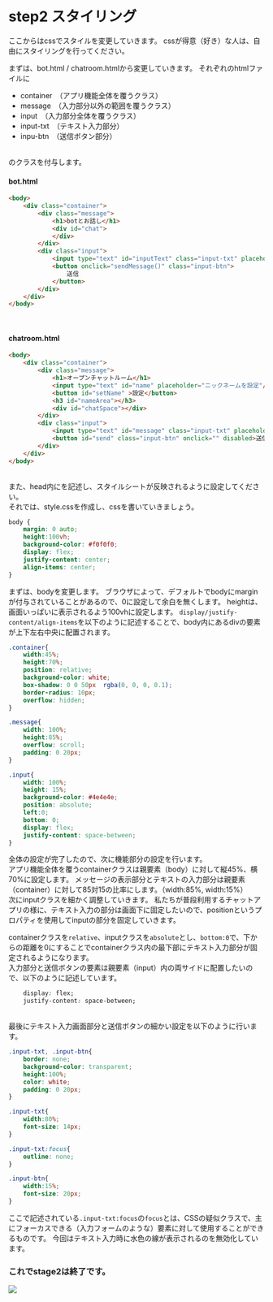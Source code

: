 # step2 スタイリング
ここからはcssでスタイルを変更していきます。
cssが得意（好き）な人は、自由にスタイリングを行ってください。

まずは、bot.html / chatroom.htmlから変更していきます。
それぞれのhtmlファイルに
* container　（アプリ機能全体を覆うクラス）
* message　（入力部分以外の範囲を覆うクラス）
* input　（入力部分全体を覆うクラス）
* input-txt　（テキスト入力部分）
* inpu-btn　（送信ボタン部分）
<br>
のクラスを付与します。
<br>

#### bot.html
```html
<body>
    <div class="container">
        <div class="message">
            <h1>botとお話し</h1>
            <div id="chat">
            </div>
        </div>
        <div class="input">
            <input type="text" id="inputText" class="input-txt" placeholder="入力してください"/>
            <button onclick="sendMessage()" class="input-btn">
                送信
            </button>
        </div>
    </div>
</body>
```
<br>

#### chatroom.html
```html
<body>
    <div class="container">
        <div class="message">
            <h1>オープンチャットルーム</h1>
            <input type="text" id="name" placeholder="ニックネームを設定"/>
            <button id="setName" >設定</button>
            <h3 id="nameArea"></h3>
            <div id="chatSpace"></div>
        </div>
        <div class="input">
            <input type="text" id="message" class="input-txt" placeholder="メッセージを入力" disabled>
            <button id="send" class="input-btn" onclick="" disabled>送信</button>
        </div>
    </div>
</body>
```

<br>
また、head内に<link rel="stylesheet" href="style.css"/>を記述し、スタイルシートが反映されるように設定してください。


<br>
それでは、style.cssを作成し、cssを書いていきましょう。


```CSS
body {
    margin: 0 auto;
    height:100vh;
    background-color: #f0f0f0;
    display: flex;
    justify-content: center;
    align-items: center;
}
```

まずは、bodyを変更します。
ブラウザによって、デフォルトでbodyにmarginが付与されていることがあるので、0に設定して余白を無くします。
heightは、画面いっぱいに表示されるよう100vhに設定します。
`display/justify-content/align-items`を以下のように記述することで、body内にあるdivの要素が上下左右中央に配置されます。
<br>


```CSS
.container{
    width:45%;
    height:70%;
    position: relative;
    background-color: white;
    box-shadow: 0 0 50px  rgba(0, 0, 0, 0.1);
    border-radius: 10px;
    overflow: hidden;
}

.message{
    width: 100%;
    height:85%;
    overflow: scroll;
    padding: 0 20px;
}

.input{
    width: 100%;
    height: 15%;
    background-color: #4e4e4e;
    position: absolute;
    left:0;
    bottom: 0;
    display: flex;
    justify-content: space-between;
}
```

全体の設定が完了したので、次に機能部分の設定を行います。
<br>
アプリ機能全体を覆うcontainerクラスは親要素（body）に対して縦45%、横70%に設定します。
メッセージの表示部分とテキストの入力部分は親要素（container）に対して85対15の比率にします。（width:85%, width:15%）
<br>
次にinputクラスを細かく調整していきます。
私たちが普段利用するチャットアプリの様に、テキスト入力の部分は画面下に固定したいので、positionというプロパティを使用してinputの部分を固定していきます。

containerクラスを`relative`、inputクラスを`absolute`とし、`bottom:0`で、下からの距離を0にすることでcontainerクラス内の最下部にテキスト入力部分が固定されるようになります。
<br>
入力部分と送信ボタンの要素は親要素（input）内の両サイドに配置したいので、以下のように記述しています。
```CSS
    display: flex;
    justify-content: space-between;
```

<br>
最後にテキスト入力画面部分と送信ボタンの細かい設定を以下のように行います。

```CSS
.input-txt, .input-btn{
    border: none;
    background-color: transparent;
    height:100%;
    color: white;
    padding: 0 20px;
}

.input-txt{
    width:80%;
    font-size: 14px;
}

.input-txt:focus{
    outline: none;
}

.input-btn{
    width:15%;
    font-size: 20px;
}
```

ここで記述されている`.input-txt:focus`の`focus`とは、CSSの疑似クラスで、主にフォーカスできる（入力フォームのような）要素に対して使用することができるものです。
今回はテキスト入力時に水色の線が表示されるのを無効化しています。

### これでstage2は終了です。

![](https://www.go-next.co.jp/blog/wp-content/uploads/2016/07/focus01.png)
